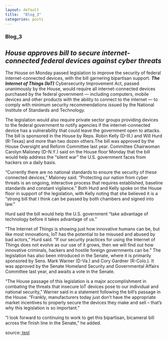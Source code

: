 ```yaml
---
layout: default
title:  "Blog_3"
categories: posts
---
```


### Blog_3


## *House approves bill to secure internet-connected federal devices against cyber threats*



The House on Monday passed legislation to improve the security of federal internet-connected devices, with the bill garnering bipartisan support. 
***The Internet of Things (IoT)*** Cybersecurity Improvement Act, passed unanimously by the House, would require all internet-connected devices purchased by the federal government — including computers, mobile devices and other products with the ability to connect to the internet — to comply with minimum security recommendations issued by the National Institute of Standards and Technology. 

The legislation would also require private sector groups providing devices to the federal government to notify agencies if the internet-connected device has a vulnerability that could leave the government open to attacks. The bill is sponsored in the House by Reps. Robin Kelly (D-Ill.) and Will Hurd (R-Texas) and more than two dozen others.The bill was approved by the House Oversight and Reform Committee last year. Committee Chairwoman Carolyn Maloney (D-N.Y.) said on the House floor Monday that the bill would help address the “silent war” the U.S. government faces from hackers on a daily basis. 

“Currently there are no national standards to ensure the security of these connected devices,” Maloney said. “Protecting our nation from cyber threats is an ongoing, interactive process that requires established, baseline standards and constant vigilance.” Both Hurd and Kelly spoke on the House floor in support of the legislation, with Kelly noting that she believed it is a “strong bill that I think can be passed by both chambers and signed into law.”



Hurd said the bill would help the U.S. government “take advantage of technology before it takes advantage of us.”

“The Internet of Things is showing just how innovative humans can be, but like most innovations, IoT has the potential to be misused and abused by bad actors,” Hurd said. “If our security practices for using the Internet of Things does not evolve as our use of it grows, then we will find out how innovative criminals, hackers and hostile foreign governments can be.” The legislation has also been introduced in the Senate, where it is primarily sponsored by Sens. Mark Warner (D-Va.) and Cory Gardner (R-Colo.). It was approved by the Senate Homeland Security and Governmental Affairs Committee last year, and awaits a vote in the Senate. 

“The House passage of this legislation is a major accomplishment in combating the threats that insecure IoT devices pose to our individual and national security,” Warner said in a statement following the bill’s passage in the House. “Frankly, manufacturers today just don’t have the appropriate market incentives to properly secure the devices they make and sell – that’s why this legislation is so important.” 

“I look forward to continuing to work to get this bipartisan, bicameral bill across the finish line in the Senate,” he added.


source:[ test](https://thehill.com/policy/cybersecurity/516373-house-approves-bill-to-secure-internet-connected-federal-devices-against)
